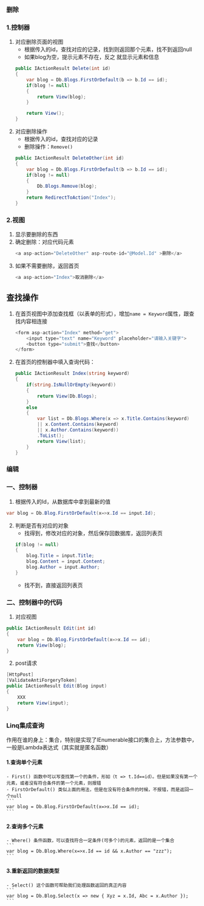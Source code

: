 ### 删除
### 1.控制器
1. 对应删除页面的视图
    + 根据传入的id，查找对应的记录，找到则返回那个元素，找不到返回null
    + 如果blog为空，提示元素不存在，反之 就显示元素和信息
    ```cs
    public IActionResult Delete(int id)
    {
        var blog = Db.Blogs.FirstOrDefault(b => b.Id == id);
        if(blog != null)
        {
            return View(blog);
        }

        return View();
    }
    ```
2. 对应删除操作
    + 根据传入的id，查找对应的记录
    + 删除操作：`Remove()`
    ```cs
    public IActionResult DeleteOther(int id)
    {
        var blog = Db.Blogs.FirstOrDefault(b => b.Id == id);
        if(blog != null)
        {
            Db.Blogs.Remove(blog);
        }
        return RedirectToAction("Index");
    }
    ```
### 2.视图
1. 显示要删除的东西
2. 确定删除：对应代码元素
    ```cs
    <a asp-action="DeleteOther" asp-route-id="@Model.Id" >删除</a>
    ```
3. 如果不需要删除，返回首页
    ```cs
    <a asp-action="Index">取消删除</a>
    ```
## 查找操作
1. 在首页视图中添加查找框（以表单的形式），增加`name = Keyword`属性，跟查找内容相连接
    ```cs
    <form asp-action="Index" method="get">
        <input type="text" name="Keyword" placeholder="请输入关键字">
        <button type="submit">查找</button>
    </form>
    ```
2. 在首页的控制器中填入查询代码：
    ```cs
    public IActionResult Index(string keyword)
    {
        if(string.IsNullOrEmpty(keyword))
        {
            return View(Db.Blogs);
        }
        else
        {
            var list = Db.Blogs.Where(x => x.Title.Contains(keyword) 
            || x.Content.Contains(keyword) 
            || x.Author.Contains(keyword))
            .ToList();
            return View(list);
        }
    }
    ```


### 编辑

### 一、控制器
1. 根据传入的Id，从数据库中拿到最新的值
```cs
var blog = Db.Blog.FirstOrDefault(x=>x.Id == input.Id);
```
2. 判断是否有对应的对象
    + 找得到，修改对应的对象，然后保存回数据库，返回列表页
    ```cs
    if(blog != null)
    {
        blog.Title = input.Title;
        blog.Content = input.Content;
        blog.Author = input.Author;
    }
    ```
    + 找不到，直接返回列表页

### 二、控制器中的代码
1. 对应视图
```cs
public IActionResult Edit(int id)
{
    var blog = Db.Blog.FirstOrDefault(x=>x.Id == id);
    return View(blog);
}
```
2. post请求
```cs
[HttpPost]
[ValidateAntiForgeryToken]   
public IActionResult Edit(Blog input)
{
    XXX
    return View(input);
}
```
### Linq集成查询
作用在谁的身上：集合，特别是实现了IEnumerable接口的集合上，方法参数中，一般是Lambda表达式（其实就是匿名函数）
#### 1.查询单个元素
    - First() 函数中可以写查找第一个的条件，形如（t => t.Id==id）。但是如果没有第一个元素，或者没有符合条件的第一个元素，则报错
    - FirstOrDefault() 类似上面的用法，但是在没有符合条件的时候，不报错，而是返回一个null
    ```
    var blog = Db.Blog.FirstOrDefault(x=>x.Id == id);
    ```

#### 2.查询多个元素
    - Where() 条件函数，可以查找符合一定条件(可多个)的元素，返回的是一个集合
    ```
    var blog = Db.Blog.Where(x=>x.Id == id && x.Author == "zzz");
    ```

#### 3.重新返回的数据类型
    - Select() 这个函数可帮助我们处理函数返回的真正内容
    ```
    var blog = Db.Blog.Select(x => new { Xyz = x.Id, Abc = x.Author });
    ```